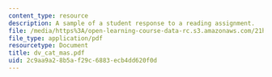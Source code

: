 ```yaml
---
content_type: resource
description: A sample of a student response to a reading assignment.
file: /media/https%3A/open-learning-course-data-rc.s3.amazonaws.com/21h-931-seminar-in-historical-methods-spring-2004/2c9aa9a28b5af29c6883ecb4dd620f0d_dv_cat_mas.pdf
file_type: application/pdf
resourcetype: Document
title: dv_cat_mas.pdf
uid: 2c9aa9a2-8b5a-f29c-6883-ecb4dd620f0d
---
```

